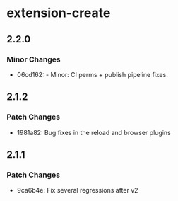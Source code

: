 # extension-create

## 2.2.0

### Minor Changes

- 06cd162: - Minor: CI perms + publish pipeline fixes.

## 2.1.2

### Patch Changes

- 1981a82: Bug fixes in the reload and browser plugins

## 2.1.1

### Patch Changes

- 9ca6b4e: Fix several regressions after v2
